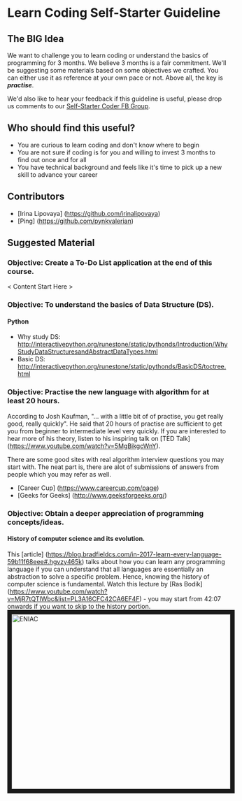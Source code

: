 # Learn Coding Self-Starter Guideline

## The BIG Idea
We want to challenge you to learn coding or understand the basics of programming for 3 months. We believe 3 months is a fair commitment. We'll be suggesting some materials based on some objectives we crafted. You can either use it as reference at your own pace or not. Above all, the key is _**practise**_.

We'd also like to hear your feedback if this guideline is useful, please drop us comments to our [Self-Starter Coder FB Group](https://www.facebook.com/groups/1243772295717833/).

## Who should find this useful?
-  You are curious to learn coding and don't know where to begin
-  You are not sure if coding is for you and willing to invest 3 months to find out once and for all
-  You have technical background and feels like it's time to pick up a new skill to advance your career

## Contributors
- [Irina Lipovaya] (https://github.com/irinalipovaya)
- [Ping] (https://github.com/pynkvalerian) 

## Suggested Material
### Objective: Create a To-Do List application at the end of this course.
< Content Start Here > 

### Objective: To understand the basics of Data Structure (DS).
#### Python
-  Why study DS: http://interactivepython.org/runestone/static/pythonds/Introduction/WhyStudyDataStructuresandAbstractDataTypes.html
-  Basic DS: http://interactivepython.org/runestone/static/pythonds/BasicDS/toctree.html

### Objective: Practise the new language with algorithm for at least 20 hours.
According to Josh Kaufman, "... with a little bit of of practise, you get really good, really quickly". He said that 20 hours of practise are sufficient to get you from beginner to intermediate level very quickly. If you are interested to hear more of his theory, listen to his inspiring talk on [TED Talk] (https://www.youtube.com/watch?v=5MgBikgcWnY). 

There are some good sites with real algorithm interview questions you may start with. The neat part is, there are alot of submissions of answers from people which you may refer as well.
-  [Career Cup] (https://www.careercup.com/page)
-  [Geeks for Geeks] (http://www.geeksforgeeks.org/)

### Objective: Obtain a deeper appreciation of programming concepts/ideas.
#### History of computer science and its evolution. 
This [article] (https://blog.bradfieldcs.com/in-2017-learn-every-language-59b11f68eee#.hgvzy465k) talks about how you can learn any programming language if you can understand that all languages are essentially an abstraction to solve a specific problem. Hence, knowing the history of computer science is fundamental. Watch this lecture by [Ras Bodik] (https://www.youtube.com/watch?v=MjR7tQTIWbc&list=PL3A16CFC42CA6EF4F) - you may start from 42:07 onwards if you want to skip to the history portion.
<a href="https://www.youtube.com/watch?v=MjR7tQTIWbc&list=PL3A16CFC42CA6EF4F
" target="_blank"><img src="http://images.slideplayer.com/26/8800060/slides/slide_7.jpg" 
alt="ENIAC" width="500" height="400" border="10" /></a>
